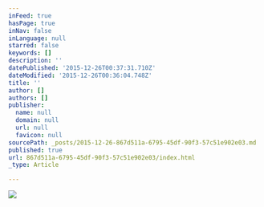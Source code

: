 ```yaml
---
inFeed: true
hasPage: true
inNav: false
inLanguage: null
starred: false
keywords: []
description: ''
datePublished: '2015-12-26T00:37:31.710Z'
dateModified: '2015-12-26T00:36:04.748Z'
title: ''
author: []
authors: []
publisher:
  name: null
  domain: null
  url: null
  favicon: null
sourcePath: _posts/2015-12-26-867d511a-6795-45df-90f3-57c51e902e03.md
published: true
url: 867d511a-6795-45df-90f3-57c51e902e03/index.html
_type: Article

---
```

![](https://the-grid-user-content.s3-us-west-2.amazonaws.com/5f03322e-469a-4206-b6f9-c3baebf5a881.jpg)